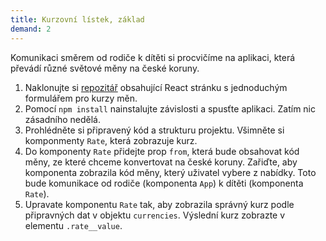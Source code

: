 ```yaml
---
title: Kurzovní lístek, základ
demand: 2
---
```


Komunikaci směrem od rodiče k dítěti si procvičíme na aplikaci, která převádí různé světové měny na české koruny.

1. Naklonujte si [repozitář](https://github.com/Czechitas-podklady-WEB/currencies) obsahující React stránku s jednoduchým formulářem pro kurzy měn.
1. Pomocí `npm install` nainstalujte závislosti a spusťte aplikaci. Zatím nic zásadního nedělá.
1. Prohlédněte si připravený kód a strukturu projektu. Všimněte si komponmenty `Rate`, která zobrazuje kurz.
1. Do komponenty `Rate` přidejte prop `from`, která bude obsahovat kód měny, ze které chceme konvertovat na české koruny. Zařiďte, aby komponenta zobrazila kód měny, který uživatel vybere z nabídky. Toto bude komunikace od rodiče (komponenta `App`) k dítěti (komponenta `Rate`).
1. Upravate komponentu `Rate` tak, aby zobrazila správný kurz podle připravných dat v objektu `currencies`. Výslední kurz zobrazte v elementu `.rate__value`.
